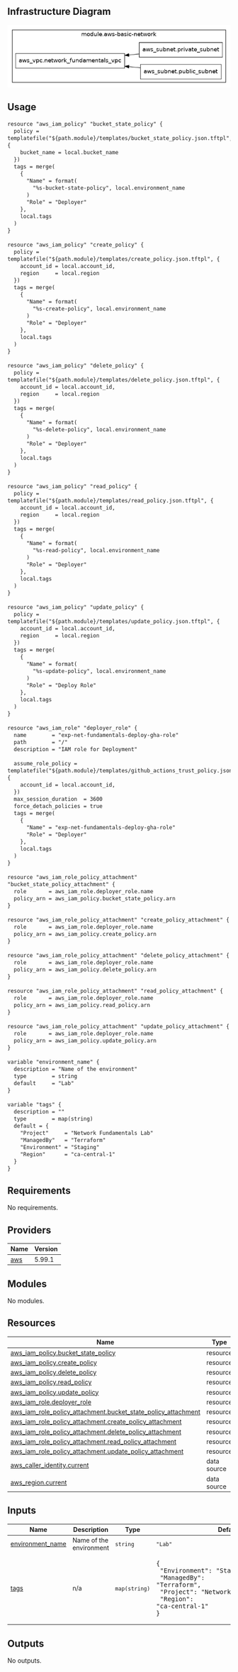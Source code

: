 <!-- BEGIN_TF_DOCS -->
## Infrastructure Diagram
![Infrastructure Diagram](infrastructure-diagram.png)

## Usage

```hcl
resource "aws_iam_policy" "bucket_state_policy" {
  policy = templatefile("${path.module}/templates/bucket_state_policy.json.tftpl", {
    bucket_name = local.bucket_name
  })
  tags = merge(
    {
      "Name" = format(
        "%s-bucket-state-policy", local.environment_name
      )
      "Role" = "Deployer"
    },
    local.tags
  )
}

resource "aws_iam_policy" "create_policy" {
  policy = templatefile("${path.module}/templates/create_policy.json.tftpl", {
    account_id = local.account_id,
    region     = local.region
  })
  tags = merge(
    {
      "Name" = format(
        "%s-create-policy", local.environment_name
      )
      "Role" = "Deployer"
    },
    local.tags
  )
}

resource "aws_iam_policy" "delete_policy" {
  policy = templatefile("${path.module}/templates/delete_policy.json.tftpl", {
    account_id = local.account_id,
    region     = local.region
  })
  tags = merge(
    {
      "Name" = format(
        "%s-delete-policy", local.environment_name
      )
      "Role" = "Deployer"
    },
    local.tags
  )
}

resource "aws_iam_policy" "read_policy" {
  policy = templatefile("${path.module}/templates/read_policy.json.tftpl", {
    account_id = local.account_id,
    region     = local.region
  })
  tags = merge(
    {
      "Name" = format(
        "%s-read-policy", local.environment_name
      )
      "Role" = "Deployer"
    },
    local.tags
  )
}

resource "aws_iam_policy" "update_policy" {
  policy = templatefile("${path.module}/templates/update_policy.json.tftpl", {
    account_id = local.account_id,
    region     = local.region
  })
  tags = merge(
    {
      "Name" = format(
        "%s-update-policy", local.environment_name
      )
      "Role" = "Deploy Role"
    },
    local.tags
  )
}

resource "aws_iam_role" "deployer_role" {
  name        = "exp-net-fundamentals-deploy-gha-role"
  path        = "/"
  description = "IAM role for Deployment"

  assume_role_policy = templatefile("${path.module}/templates/github_actions_trust_policy.json.tftpl", {
    account_id = local.account_id,
  })
  max_session_duration  = 3600
  force_detach_policies = true
  tags = merge(
    {
      "Name" = "exp-net-fundamentals-deploy-gha-role"
      "Role" = "Deployer"
    },
    local.tags
  )
}

resource "aws_iam_role_policy_attachment" "bucket_state_policy_attachment" {
  role       = aws_iam_role.deployer_role.name
  policy_arn = aws_iam_policy.bucket_state_policy.arn
}

resource "aws_iam_role_policy_attachment" "create_policy_attachment" {
  role       = aws_iam_role.deployer_role.name
  policy_arn = aws_iam_policy.create_policy.arn
}

resource "aws_iam_role_policy_attachment" "delete_policy_attachment" {
  role       = aws_iam_role.deployer_role.name
  policy_arn = aws_iam_policy.delete_policy.arn
}

resource "aws_iam_role_policy_attachment" "read_policy_attachment" {
  role       = aws_iam_role.deployer_role.name
  policy_arn = aws_iam_policy.read_policy.arn
}

resource "aws_iam_role_policy_attachment" "update_policy_attachment" {
  role       = aws_iam_role.deployer_role.name
  policy_arn = aws_iam_policy.update_policy.arn
}

variable "environment_name" {
  description = "Name of the environment"
  type        = string
  default     = "Lab"
}

variable "tags" {
  description = ""
  type        = map(string)
  default = {
    "Project"     = "Network Fundamentals Lab"
    "ManagedBy"   = "Terraform"
    "Environment" = "Staging"
    "Region"      = "ca-central-1"
  }
}
```

## Requirements

No requirements.

## Providers

| Name | Version |
|------|---------|
| <a name="provider_aws"></a> [aws](#provider\_aws) | 5.99.1 |

## Modules

No modules.

## Resources

| Name | Type |
|------|------|
| [aws_iam_policy.bucket_state_policy](https://registry.terraform.io/providers/hashicorp/aws/latest/docs/resources/iam_policy) | resource |
| [aws_iam_policy.create_policy](https://registry.terraform.io/providers/hashicorp/aws/latest/docs/resources/iam_policy) | resource |
| [aws_iam_policy.delete_policy](https://registry.terraform.io/providers/hashicorp/aws/latest/docs/resources/iam_policy) | resource |
| [aws_iam_policy.read_policy](https://registry.terraform.io/providers/hashicorp/aws/latest/docs/resources/iam_policy) | resource |
| [aws_iam_policy.update_policy](https://registry.terraform.io/providers/hashicorp/aws/latest/docs/resources/iam_policy) | resource |
| [aws_iam_role.deployer_role](https://registry.terraform.io/providers/hashicorp/aws/latest/docs/resources/iam_role) | resource |
| [aws_iam_role_policy_attachment.bucket_state_policy_attachment](https://registry.terraform.io/providers/hashicorp/aws/latest/docs/resources/iam_role_policy_attachment) | resource |
| [aws_iam_role_policy_attachment.create_policy_attachment](https://registry.terraform.io/providers/hashicorp/aws/latest/docs/resources/iam_role_policy_attachment) | resource |
| [aws_iam_role_policy_attachment.delete_policy_attachment](https://registry.terraform.io/providers/hashicorp/aws/latest/docs/resources/iam_role_policy_attachment) | resource |
| [aws_iam_role_policy_attachment.read_policy_attachment](https://registry.terraform.io/providers/hashicorp/aws/latest/docs/resources/iam_role_policy_attachment) | resource |
| [aws_iam_role_policy_attachment.update_policy_attachment](https://registry.terraform.io/providers/hashicorp/aws/latest/docs/resources/iam_role_policy_attachment) | resource |
| [aws_caller_identity.current](https://registry.terraform.io/providers/hashicorp/aws/latest/docs/data-sources/caller_identity) | data source |
| [aws_region.current](https://registry.terraform.io/providers/hashicorp/aws/latest/docs/data-sources/region) | data source |

## Inputs

| Name | Description | Type | Default | Required |
|------|-------------|------|---------|:--------:|
| <a name="input_environment_name"></a> [environment\_name](#input\_environment\_name) | Name of the environment | `string` | `"Lab"` | no |
| <a name="input_tags"></a> [tags](#input\_tags) | n/a | `map(string)` | <pre>{<br/>  "Environment": "Staging",<br/>  "ManagedBy": "Terraform",<br/>  "Project": "Network Fundamentals Lab",<br/>  "Region": "ca-central-1"<br/>}</pre> | no |

## Outputs

No outputs.

<!-- END_TF_DOCS -->